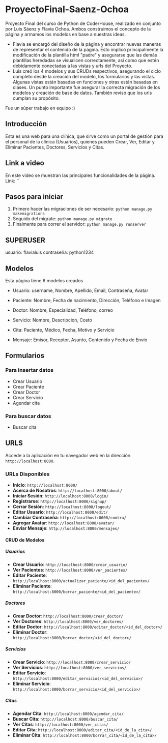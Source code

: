 # ProyectoFinal-Saenz-Ochoa
Proyecto Final del curso de Python de CoderHouse, realizado en conjunto por Luis Sáenz y Flavia Ochoa.
Ambos construimos el concepto de la página y armamos los modelos en base a nuestras ideas. 
+ Flavia se encargó del diseño de la página y encontrar nuevas maneras de representar el contenido de la página. Esto implicó principalmente la modificación de la plantilla html "padre" y asegurarse que las demás plantillas heredadas se visualicen correctamente, así como que estén debidamente conectadas a las vistas y urls del Proyecto.
+ Luis creó los 4 modelos y sus CRUDs respectivos, asegurando el ciclo completo desde la creación del modelo, los formularios y las vistas. Algunas vistas están basadas en funciones y otras están basadas en clases. Un punto importante fue asegurar la correcta migración de los modelos y creación de base de datos. También revisó que los urls cumplan su propósito. 

Fue un súper trabajo en equipo :) 

## Introducción
Esta es una web para una clínica, que sirve como un portal de gestión para el personal de la clínica (Usuarios), quienes pueden Crear, Ver, Editar y Eliminar Pacientes, Doctores, Servicios y Citas. 

## Link a video
En este video se muestran las principales funcionalidades de la página.
Link: ``

## Pasos para iniciar
1. Primero hacer las migraciones de ser necesario: `python manage.py makemigrations`
2. Seguido del migrate: `python manage.py migrate`
3. Finalmente para correr el servidor: `python manage.py runserver`

## SUPERUSER  
usuario: flavialuis
contraseña: python1234

## Modelos
Esta página tiene 6 modelos creados
+ Usuario: username, Nombre, Apellido, Email, Contraseña, Avatar 

+ Paciente: Nombre, Fecha de nacimiento, Dirección, Teléfono e Imagen
+ Doctor: Nombre, Especialidad, Teléfono, correo
+ Servicio: Nombre, Descripcion, Costo
+ Cita: Paciente, Médico, Fecha, Motivo y Servicio
+ Mensaje: Emisor, Receptor, Asunto, Contenido y Fecha de Envío

## Formularios
### Para insertar datos
+ Crear Usuario
+ Crear Paciente
+ Crear Doctor
+ Crear Servicio
+ Agendar cita
### Para buscar datos
+ Buscar cita

## URLS
Accede a la aplicación en tu navegador web en la dirección `http://localhost:8000`.

### URLs Disponibles

- **Inicio**: `http://localhost:8000/`
- **Acerca de Nosotros**: `http://localhost:8000/about/`
- **Iniciar Sesión**: `http://localhost:8000/login/`
- **Registrarse**: `http://localhost:8000/signup/`
- **Cerrar Sesión**: `http://localhost:8000/logout/`
- **Editar Usuario**: `http://localhost:8000/edit/`
- **Cambiar Contraseña**: `http://localhost:8000/contra/`
- **Agregar Avatar**: `http://localhost:8000/avatar/`
- **Enviar Mensaje**: `http://localhost:8000/mensajes/`

#### CRUD de Modelos

##### Usuarios

- **Crear Usuario**: `http://localhost:8000/crear_usuario/`
- **Ver Pacientes**: `http://localhost:8000/ver_pacientes/`
- **Editar Paciente**: `http://localhost:8000/actualizar_paciente/<id_del_paciente>/`
- **Eliminar Paciente**: `http://localhost:8000/borrar_paciente/<id_del_paciente>/`

##### Doctores

- **Crear Doctor**: `http://localhost:8000/crear_doctor/`
- **Ver Doctores**: `http://localhost:8000/ver_doctores/`
- **Editar Doctor**: `http://localhost:8000/editar_doctor/<id_del_doctor>/`
- **Eliminar Doctor**: `http://localhost:8000/borrar_doctor/<id_del_doctor>/`

##### Servicios

- **Crear Servicio**: `http://localhost:8000/crear_servicio/`
- **Ver Servicios**: `http://localhost:8000/ver_servicios/`
- **Editar Servicio**: `http://localhost:8000/editar_servicios/<id_del_servicio>/`
- **Eliminar Servicio**: `http://localhost:8000/borrar_servicio/<id_del_servicio>/`

##### Citas

- **Agendar Cita**: `http://localhost:8000/agendar_cita/`
- **Buscar Cita**: `http://localhost:8000/buscar_cita/`
- **Ver Citas**: `http://localhost:8000/ver_citas/`
- **Editar Cita**: `http://localhost:8000/editar_cita/<id_de_la_cita>/`
- **Eliminar Cita**: `http://localhost:8000/borrar_cita/<id_de_la_cita>/`

